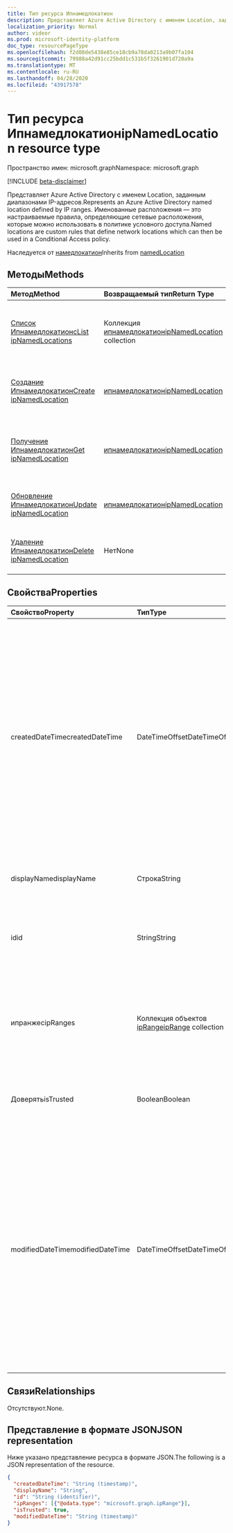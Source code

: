 ```yaml
---
title: Тип ресурса Ипнамедлокатион
description: Представляет Azure Active Directory с именем Location, заданным диапазонами IP-адресов. Именованные расположения — это настраиваемые правила, определяющие сетевые расположения, которые можно использовать в политике условного доступа.
localization_priority: Normal
author: videor
ms.prod: microsoft-identity-platform
doc_type: resourcePageType
ms.openlocfilehash: f2d08de5438e85ce18cb9a78da0213a9b07fa104
ms.sourcegitcommit: 79988a42d91cc25bdd1c531b5f3261901d720a9a
ms.translationtype: MT
ms.contentlocale: ru-RU
ms.lasthandoff: 04/28/2020
ms.locfileid: "43917578"
---
```

# <a name="ipnamedlocation-resource-type"></a><span data-ttu-id="ec111-104">Тип ресурса Ипнамедлокатион</span><span class="sxs-lookup"><span data-stu-id="ec111-104">ipNamedLocation resource type</span></span>

<span data-ttu-id="ec111-105">Пространство имен: microsoft.graph</span><span class="sxs-lookup"><span data-stu-id="ec111-105">Namespace: microsoft.graph</span></span>

[!INCLUDE [beta-disclaimer](../../includes/beta-disclaimer.md)]

<span data-ttu-id="ec111-106">Представляет Azure Active Directory с именем Location, заданным диапазонами IP-адресов.</span><span class="sxs-lookup"><span data-stu-id="ec111-106">Represents an Azure Active Directory named location defined by IP ranges.</span></span> <span data-ttu-id="ec111-107">Именованные расположения — это настраиваемые правила, определяющие сетевые расположения, которые можно использовать в политике условного доступа.</span><span class="sxs-lookup"><span data-stu-id="ec111-107">Named locations are custom rules that define network locations which can then be used in a Conditional Access policy.</span></span>

<span data-ttu-id="ec111-108">Наследуется от [намедлокатион](../resources/namedLocation.md)</span><span class="sxs-lookup"><span data-stu-id="ec111-108">Inherits from [namedLocation](../resources/namedLocation.md)</span></span>

## <a name="methods"></a><span data-ttu-id="ec111-109">Методы</span><span class="sxs-lookup"><span data-stu-id="ec111-109">Methods</span></span>

| <span data-ttu-id="ec111-110">Метод</span><span class="sxs-lookup"><span data-stu-id="ec111-110">Method</span></span>       | <span data-ttu-id="ec111-111">Возвращаемый тип</span><span class="sxs-lookup"><span data-stu-id="ec111-111">Return Type</span></span> | <span data-ttu-id="ec111-112">Описание</span><span class="sxs-lookup"><span data-stu-id="ec111-112">Description</span></span> |
|:-------------|:------------|:------------|
| [<span data-ttu-id="ec111-113">Список Ипнамедлокатионс</span><span class="sxs-lookup"><span data-stu-id="ec111-113">List ipNamedLocations</span></span>](../api/conditionalaccessroot-list-namedlocations.md) | <span data-ttu-id="ec111-114">Коллекция [ипнамедлокатион](ipNamedLocation.md)</span><span class="sxs-lookup"><span data-stu-id="ec111-114">[ipNamedLocation](ipNamedLocation.md) collection</span></span> | <span data-ttu-id="ec111-115">Получение всех объектов **ипнамедлокатион** в Организации.</span><span class="sxs-lookup"><span data-stu-id="ec111-115">Get all the **ipNamedLocation** objects in the organization.</span></span> |
| [<span data-ttu-id="ec111-116">Создание Ипнамедлокатион</span><span class="sxs-lookup"><span data-stu-id="ec111-116">Create ipNamedLocation</span></span>](../api/conditionalaccessroot-post-namedlocations.md) | [<span data-ttu-id="ec111-117">ипнамедлокатион</span><span class="sxs-lookup"><span data-stu-id="ec111-117">ipNamedLocation</span></span>](ipNamedLocation.md) | <span data-ttu-id="ec111-118">Создание нового объекта **ипнамедлокатион** .</span><span class="sxs-lookup"><span data-stu-id="ec111-118">Create a new **ipNamedLocation** object.</span></span> |
| [<span data-ttu-id="ec111-119">Получение Ипнамедлокатион</span><span class="sxs-lookup"><span data-stu-id="ec111-119">Get ipNamedLocation</span></span>](../api/ipnamedlocation-get.md) | [<span data-ttu-id="ec111-120">ипнамедлокатион</span><span class="sxs-lookup"><span data-stu-id="ec111-120">ipNamedLocation</span></span>](ipnamedlocation.md) | <span data-ttu-id="ec111-121">Чтение свойств и связей объекта **ипнамедлокатион** .</span><span class="sxs-lookup"><span data-stu-id="ec111-121">Read the properties and relationships of an **ipNamedLocation** object.</span></span> |
| [<span data-ttu-id="ec111-122">Обновление Ипнамедлокатион</span><span class="sxs-lookup"><span data-stu-id="ec111-122">Update ipNamedLocation</span></span>](../api/ipnamedlocation-update.md) | [<span data-ttu-id="ec111-123">ипнамедлокатион</span><span class="sxs-lookup"><span data-stu-id="ec111-123">ipNamedLocation</span></span>](ipnamedlocation.md) | <span data-ttu-id="ec111-124">Обновление объекта **ипнамедлокатион** .</span><span class="sxs-lookup"><span data-stu-id="ec111-124">Update an **ipNamedLocation** object.</span></span> |
| [<span data-ttu-id="ec111-125">Удаление Ипнамедлокатион</span><span class="sxs-lookup"><span data-stu-id="ec111-125">Delete ipNamedLocation</span></span>](../api/ipnamedlocation-delete.md) | <span data-ttu-id="ec111-126">Нет</span><span class="sxs-lookup"><span data-stu-id="ec111-126">None</span></span> | <span data-ttu-id="ec111-127">Удаление объекта **ипнамедлокатион** .</span><span class="sxs-lookup"><span data-stu-id="ec111-127">Delete an **ipNamedLocation** object.</span></span> |

## <a name="properties"></a><span data-ttu-id="ec111-128">Свойства</span><span class="sxs-lookup"><span data-stu-id="ec111-128">Properties</span></span>

| <span data-ttu-id="ec111-129">Свойство</span><span class="sxs-lookup"><span data-stu-id="ec111-129">Property</span></span>     | <span data-ttu-id="ec111-130">Тип</span><span class="sxs-lookup"><span data-stu-id="ec111-130">Type</span></span>        | <span data-ttu-id="ec111-131">Описание</span><span class="sxs-lookup"><span data-stu-id="ec111-131">Description</span></span> |
|:-------------|:------------|:------------|
|<span data-ttu-id="ec111-132">createdDateTime</span><span class="sxs-lookup"><span data-stu-id="ec111-132">createdDateTime</span></span>|<span data-ttu-id="ec111-133">DateTimeOffset</span><span class="sxs-lookup"><span data-stu-id="ec111-133">DateTimeOffset</span></span>|<span data-ttu-id="ec111-134">Тип timestamp представляет дату и время создания расположения с использованием формата ISO 8601 и всегда задается в формате UTC.</span><span class="sxs-lookup"><span data-stu-id="ec111-134">The Timestamp type represents creation date and time of the location using ISO 8601 format and is always in UTC time.</span></span> <span data-ttu-id="ec111-135">Например, значение полуночи 1 января 2014 г. в формате UTC выглядит так: `'2014-01-01T00:00:00Z'`.</span><span class="sxs-lookup"><span data-stu-id="ec111-135">For example, midnight UTC on Jan 1, 2014 would look like this: `'2014-01-01T00:00:00Z'`.</span></span> <span data-ttu-id="ec111-136">Только для чтения.</span><span class="sxs-lookup"><span data-stu-id="ec111-136">Read-only.</span></span> <span data-ttu-id="ec111-137">Наследуется от [намедлокатион](../resources/namedLocation.md).</span><span class="sxs-lookup"><span data-stu-id="ec111-137">Inherited from [namedLocation](../resources/namedLocation.md).</span></span>|
|<span data-ttu-id="ec111-138">displayName</span><span class="sxs-lookup"><span data-stu-id="ec111-138">displayName</span></span>|<span data-ttu-id="ec111-139">Строка</span><span class="sxs-lookup"><span data-stu-id="ec111-139">String</span></span>|<span data-ttu-id="ec111-140">Удобное для человека имя расположения.</span><span class="sxs-lookup"><span data-stu-id="ec111-140">Human-readable name of the location.</span></span>|
|<span data-ttu-id="ec111-141">id</span><span class="sxs-lookup"><span data-stu-id="ec111-141">id</span></span>|<span data-ttu-id="ec111-142">String</span><span class="sxs-lookup"><span data-stu-id="ec111-142">String</span></span>|<span data-ttu-id="ec111-143">Идентификатор объекта Намедлокатион.</span><span class="sxs-lookup"><span data-stu-id="ec111-143">Identifier of a namedLocation object.</span></span> <span data-ttu-id="ec111-144">Только для чтения.</span><span class="sxs-lookup"><span data-stu-id="ec111-144">Read-only.</span></span> <span data-ttu-id="ec111-145">Наследуется от [намедлокатион](../resources/namedLocation.md).</span><span class="sxs-lookup"><span data-stu-id="ec111-145">Inherited from [namedLocation](../resources/namedLocation.md).</span></span>|
|<span data-ttu-id="ec111-146">ипранжес</span><span class="sxs-lookup"><span data-stu-id="ec111-146">ipRanges</span></span>|<span data-ttu-id="ec111-147">Коллекция объектов [ipRange](iprange.md)</span><span class="sxs-lookup"><span data-stu-id="ec111-147">[ipRange](iprange.md) collection</span></span>|<span data-ttu-id="ec111-148">Список диапазонов IP-адресов в формате CIDR IPv4 (например, 1.2.3.4/32) или любом допустимом формате IPv6 из IETF RFC596.</span><span class="sxs-lookup"><span data-stu-id="ec111-148">List of IP address ranges in IPv4 CIDR format (e.g. 1.2.3.4/32) or any allowable IPv6 format from IETF RFC596.</span></span>|
|<span data-ttu-id="ec111-149">Доверять</span><span class="sxs-lookup"><span data-stu-id="ec111-149">isTrusted</span></span>|<span data-ttu-id="ec111-150">Boolean</span><span class="sxs-lookup"><span data-stu-id="ec111-150">Boolean</span></span>|<span data-ttu-id="ec111-151">Значение true, если данное расположение явно является доверенным.</span><span class="sxs-lookup"><span data-stu-id="ec111-151">True if this location is explicitly trusted.</span></span>|
|<span data-ttu-id="ec111-152">modifiedDateTime</span><span class="sxs-lookup"><span data-stu-id="ec111-152">modifiedDateTime</span></span>|<span data-ttu-id="ec111-153">DateTimeOffset</span><span class="sxs-lookup"><span data-stu-id="ec111-153">DateTimeOffset</span></span>|<span data-ttu-id="ec111-154">Тип timestamp представляет дату и время последнего изменения расположения с использованием формата ISO 8601, которое всегда задается в формате UTC.</span><span class="sxs-lookup"><span data-stu-id="ec111-154">The Timestamp type represents last modified date and time of the location using ISO 8601 format and is always in UTC time.</span></span> <span data-ttu-id="ec111-155">Например, значение полуночи 1 января 2014 г. в формате UTC выглядит так: `'2014-01-01T00:00:00Z'`.</span><span class="sxs-lookup"><span data-stu-id="ec111-155">For example, midnight UTC on Jan 1, 2014 would look like this: `'2014-01-01T00:00:00Z'`.</span></span> <span data-ttu-id="ec111-156">Только для чтения.</span><span class="sxs-lookup"><span data-stu-id="ec111-156">Read-only.</span></span> <span data-ttu-id="ec111-157">Наследуется от [намедлокатион](../resources/namedLocation.md).</span><span class="sxs-lookup"><span data-stu-id="ec111-157">Inherited from [namedLocation](../resources/namedLocation.md).</span></span>|

## <a name="relationships"></a><span data-ttu-id="ec111-158">Связи</span><span class="sxs-lookup"><span data-stu-id="ec111-158">Relationships</span></span>

<span data-ttu-id="ec111-159">Отсутствуют.</span><span class="sxs-lookup"><span data-stu-id="ec111-159">None.</span></span>

## <a name="json-representation"></a><span data-ttu-id="ec111-160">Представление в формате JSON</span><span class="sxs-lookup"><span data-stu-id="ec111-160">JSON representation</span></span>

<span data-ttu-id="ec111-161">Ниже указано представление ресурса в формате JSON.</span><span class="sxs-lookup"><span data-stu-id="ec111-161">The following is a JSON representation of the resource.</span></span>

<!-- {
  "blockType": "resource",
  "optionalProperties": [

  ],
  "@odata.type": "microsoft.graph.ipNamedLocation",
  "baseType": ""
}-->

```json
{
  "createdDateTime": "String (timestamp)",
  "displayName": "String",
  "id": "String (identifier)",
  "ipRanges": [{"@odata.type": "microsoft.graph.ipRange"}],
  "isTrusted": true,
  "modifiedDateTime": "String (timestamp)"
}
```

<!-- uuid: 16cd6b66-4b1a-43a1-adaf-3a886856ed98
2019-02-04 14:57:30 UTC -->
<!-- {
  "type": "#page.annotation",
  "description": "ipNamedLocation resource",
  "keywords": "",
  "section": "documentation",
  "tocPath": ""
}-->
